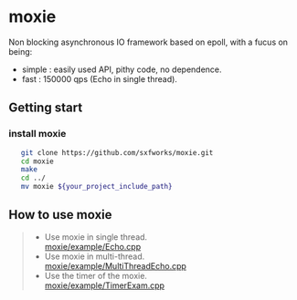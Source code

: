 # moxie
Non blocking asynchronous IO framework based on epoll, with a fucus on being:
* simple : easily used API, pithy code, no dependence.
* fast : 150000 qps (Echo in single thread).


## Getting start
### install moxie
```bash
   git clone https://github.com/sxfworks/moxie.git
   cd moxie
   make
   cd ../
   mv moxie ${your_project_include_path}
```
## How to use moxie
> * Use moxie in single thread.</br>
[moxie/example/Echo.cpp](https://github.com/sxfworks/moxie/blob/master/example/Echo.cpp)
> * Use moxie in multi-thread.</br>
[moxie/example/MultiThreadEcho.cpp](https://github.com/sxfworks/moxie/blob/master/example/MultiThreadEcho.cpp)
> * Use the timer of the moxie.</br>
[moxie/example/TimerExam.cpp](https://github.com/sxfworks/moxie/blob/master/example/TimerExam.cpp)

